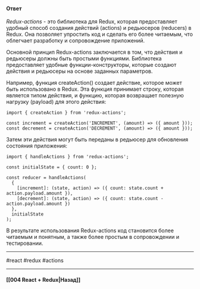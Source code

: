 #### Ответ

*Redux-actions* - это библиотека для Redux, которая предоставляет удобный способ создания действий (actions) и редьюсеров (reducers) в Redux. Она позволяет упростить код и сделать его более читаемым, что облегчает разработку и сопровождение приложений.

Основной принцип Redux-actions заключается в том, что действия и редьюсеры должны быть простыми функциями. Библиотека предоставляет удобные функции-конструкторы, которые создают действия и редьюсеры на основе заданных параметров.

Например, функция createAction() создает действие, которое может быть использовано в Redux. Эта функция принимает строку, которая является типом действия, и функцию, которая возвращает полезную нагрузку (payload) для этого действия:

```
import { createAction } from 'redux-actions';

const increment = createAction('INCREMENT', (amount) => ({ amount }));
const decrement = createAction('DECREMENT', (amount) => ({ amount }));

```

Затем эти действия могут быть переданы в редьюсер для обновления состояния приложения:

```
import { handleActions } from 'redux-actions';

const initialState = { count: 0 };

const reducer = handleActions(
  {
    [increment]: (state, action) => ({ count: state.count + action.payload.amount }),
    [decrement]: (state, action) => ({ count: state.count - action.payload.amount })
  },
  initialState
);

```

В результате использования Redux-actions код становится более читаемым и понятным, а также более простым в сопровождении и тестировании.

____
#react #redux #actions 

____

#### [[004 React + Redux|Назад]]